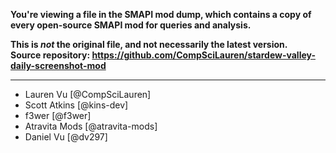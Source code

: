 **You're viewing a file in the SMAPI mod dump, which contains a copy of every open-source SMAPI mod
for queries and analysis.**

**This is _not_ the original file, and not necessarily the latest version.**  
**Source repository: https://github.com/CompSciLauren/stardew-valley-daily-screenshot-mod**

----

- Lauren Vu [@CompSciLauren]
- Scott Atkins [@kins-dev]
- f3wer [@f3wer]
- Atravita Mods [@atravita-mods]
- Daniel Vu [@dv297]
